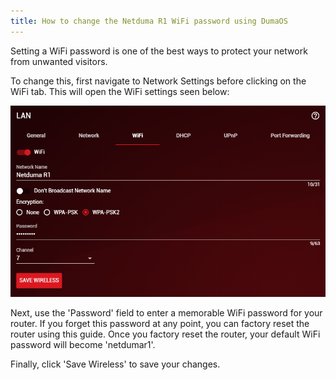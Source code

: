 ```yaml
---
title: How to change the Netduma R1 WiFi password using DumaOS
---
```


Setting a WiFi password is one of the best ways to protect your network from unwanted visitors.

To change this, first navigate to Network Settings before clicking on the WiFi tab. This will open the WiFi settings seen below:

![sROfOnP73iH9COk3qYP-ABdpUypELR2EgQ.png](howtochangethenetdumar1wifipasswordusingdumaos\sROfOnP73iH9COk3qYP-ABdpUypELR2EgQ.png)

Next, use the 'Password' field to enter a memorable WiFi password for your router. If you forget this password at any point, you can factory reset the router using this guide. Once you factory reset the router, your default WiFi password will become 'netdumar1'.

Finally, click 'Save Wireless' to save your changes.
